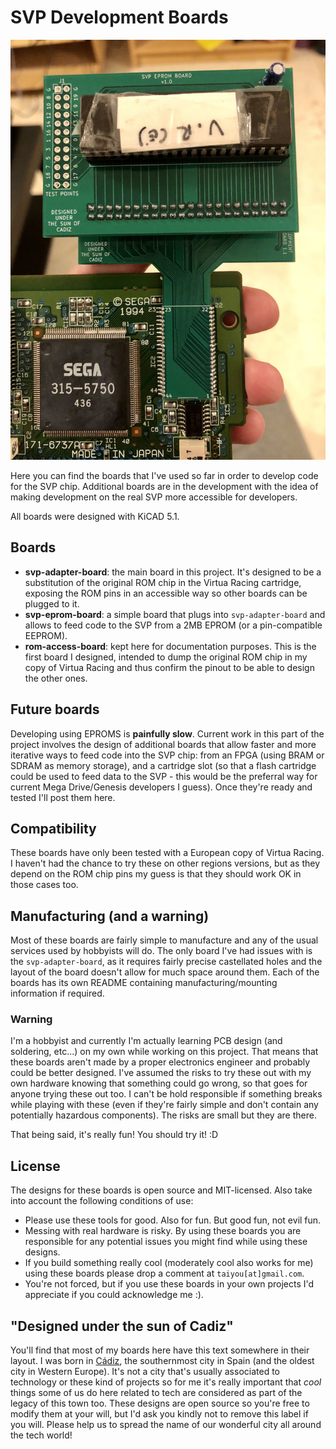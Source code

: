 # SVP Development Boards

![SVP adapter board attached to EPROM board](./img/final-board.jpg)

Here you can find the boards that I've used so far in order to develop code for the SVP chip. Additional boards are in the development with the idea of making development on the real SVP more accessible for developers.

All boards were designed with KiCAD 5.1.

## Boards

- **svp-adapter-board**: the main board in this project. It's designed to be a substitution of the original ROM chip in the Virtua Racing cartridge, exposing the ROM pins in an accessible way so other boards can be plugged to it.
- **svp-eprom-board**: a simple board that plugs into `svp-adapter-board` and allows to feed code to the SVP from a 2MB EPROM (or a pin-compatible EEPROM).
- **rom-access-board**: kept here for documentation purposes. This is the first board I designed, intended to dump the original ROM chip in my copy of Virtua Racing and thus confirm the pinout to be able to design the other ones.

## Future boards

Developing using EPROMS is **painfully slow**. Current work in this part of the project involves the design of additional boards that allow faster and more iterative ways to feed code into the SVP chip: from an FPGA (using BRAM or SDRAM as memory storage), and a cartridge slot (so that a flash cartridge could be used to feed data to the SVP - this would be the preferral way for current Mega Drive/Genesis developers I guess). Once they're ready and tested I'll post them here.

## Compatibility

These boards have only been tested with a European copy of Virtua Racing. I haven't had the chance to try these on other regions versions, but as they depend on the ROM chip pins my guess is that they should work OK in those cases too.

## Manufacturing (and a warning)

Most of these boards are fairly simple to manufacture and any of the usual services used by hobbyists will do. The only board I've had issues with is the `svp-adapter-board`, as it requires fairly precise castellated holes and the layout of the board doesn't allow for much space around them. Each of the boards has its own README containing manufacturing/mounting information if required.

### Warning

I'm a hobbyist and currently I'm actually learning PCB design (and soldering, etc...) on my own while working on this project. That means that these boards aren't made by a proper electronics engineer and probably could be better designed. I've assumed the risks to try these out with my own hardware knowing that something could go wrong, so that goes for anyone trying these out too. I can't be hold responsible if something breaks while playing with these (even if they're fairly simple and don't contain any potentially hazardous components). The risks are small but they are there.

That being said, it's really fun! You should try it! :D

## License

The designs for these boards is open source and MIT-licensed. Also take into account the following conditions of use:

* Please use these tools for good. Also for fun. But good fun, not evil fun.
* Messing with real hardware is risky. By using these boards you are responsible for any potential issues you might find while using these designs.
* If you build something really cool (moderately cool also works for me) using these boards please drop a comment at `taiyou[at]gmail.com`.
* You're not forced, but if you use these boards in your own projects I'd appreciate if you could acknowledge me :).

## "Designed under the sun of Cadiz"

You'll find that most of my boards here have this text somewhere in their layout. I was born in [Cádiz](https://en.wikipedia.org/wiki/C%C3%A1diz), the southernmost city in Spain (and the oldest city in Western Europe). It's not a city that's usually associated to technology or these kind of projects so for me it's really important that *cool* things some of us do here related to tech are considered as part of the legacy of this town too. These designs are open source so you're free to modify them at your will, but I'd ask you kindly not to remove this label if you will. Please help us to spread the name of our wonderful city all around the tech world!